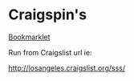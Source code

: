 Craigspin's
===========

<a href='javascript:%28%66%75%6E%63%74%69%6F%6E%28%29%7B%76%61%72%20%70%3D%24%28%22%62%6F%64%79%22%29%2E%68%74%6D%6C%28%29%2C%64%3D%24%28%22%3C%66%6F%72%6D%2F%3E%22%2C%7B%69%64%3A%22%71%46%6F%72%6D%22%7D%29%2C%61%3D%24%28%22%3C%69%6E%70%75%74%2F%3E%22%2C%7B%69%64%3A%22%71%22%7D%29%2E%63%73%73%28%7B%63%73%73%46%6C%6F%61%74%3A%22%6C%65%66%74%22%2C%77%69%64%74%68%3A%31%38%33%2C%62%6F%72%64%65%72%3A%22%31%70%78%20%73%6F%6C%69%64%22%2C%6C%69%6E%65%48%65%69%67%68%74%3A%31%2E%33%2C%62%6F%78%53%68%61%64%6F%77%3A%22%30%20%31%70%78%20%23%66%66%66%2C%20%69%6E%73%65%74%20%30%20%31%70%78%20%72%67%62%61%28%33%34%2C%32%35%2C%32%35%2C%30%2E%30%35%29%22%2C%22%2D%6D%6F%7A%2D%62%6F%78%2D%73%68%61%64%6F%77%22%3A%22%30%20%31%70%78%20%23%66%66%66%2C%20%69%6E%73%65%74%20%30%20%31%70%78%20%72%67%62%61%28%33%34%2C%32%35%2C%32%35%2C%30%2E%30%35%29%22%2C%22%2D%77%65%62%6B%69%74%2D%62%6F%78%2D%73%68%61%64%6F%77%22%3A%22%30%20%31%70%78%20%23%66%66%66%2C%20%69%6E%73%65%74%20%30%20%31%70%78%20%72%67%62%61%28%33%34%2C%32%35%2C%32%35%2C%30%2E%30%35%29%22%2C%66%6F%6E%74%53%69%7A%65%3A%31%33%2C%62%6F%72%64%65%72%43%6F%6C%6F%72%3A%22%23%43%32%43%30%43%30%20%23%43%43%43%41%43%41%20%23%44%31%43%46%43%46%22%2C%70%61%64%64%69%6E%67%3A%35%2C%62%61%63%6B%67%72%6F%75%6E%64%43%6F%6C%6F%72%3A%22%23%46%41%46%37%46%37%22%7D%29%2C%62%3D%24%28%22%3C%61%2F%3E%22%2C%7B%69%64%3A%22%71%42%74%6E%22%2C%68%72%65%66%3A%22%23%22%7D%29%2E%63%73%73%28%7B%63%73%73%46%6C%6F%61%74%3A%22%6C%65%66%74%22%2C%6D%61%72%67%69%6E%4C%65%66%74%3A%2D%31%2C%70%61%64%64%69%6E%67%3A%22%37%70%78%20%37%70%78%20%32%70%78%22%2C%0A%6D%69%6E%48%65%69%67%68%74%3A%31%37%2C%62%6F%72%64%65%72%3A%22%31%70%78%20%73%6F%6C%69%64%22%2C%62%6F%78%53%68%61%64%6F%77%3A%22%30%20%31%70%78%20%72%67%62%61%28%32%35%35%2C%32%35%35%2C%32%35%35%2C%30%2E%39%29%2C%20%69%6E%73%65%74%20%30%20%30%20%32%70%78%20%72%67%62%61%28%32%35%35%2C%32%35%35%2C%32%35%35%2C%30%2E%37%35%29%22%2C%22%2D%6D%6F%7A%2D%62%6F%78%2D%73%68%61%64%6F%77%22%3A%22%30%20%31%70%78%20%72%67%62%61%28%32%35%35%2C%32%35%35%2C%32%35%35%2C%30%2E%39%29%2C%20%69%6E%73%65%74%20%30%20%30%20%32%70%78%20%72%67%62%61%28%32%35%35%2C%32%35%35%2C%32%35%35%2C%30%2E%37%35%29%22%2C%22%2D%77%65%62%6B%69%74%2D%62%6F%78%2D%73%68%61%64%6F%77%22%3A%22%30%20%31%70%78%20%72%67%62%61%28%32%35%35%2C%32%35%35%2C%32%35%35%2C%30%2E%39%29%2C%20%69%6E%73%65%74%20%30%20%30%20%32%70%78%20%72%67%62%61%28%32%35%35%2C%32%35%35%2C%32%35%35%2C%30%2E%37%35%29%22%2C%62%6F%72%64%65%72%43%6F%6C%6F%72%3A%22%23%43%32%43%30%43%30%20%23%43%43%43%41%43%41%20%23%44%31%43%46%43%46%22%7D%29%2E%61%70%70%65%6E%64%28%24%28%22%3C%69%6D%67%2F%3E%22%2C%7B%73%72%63%3A%22%68%74%74%70%3A%2F%2F%70%61%73%73%65%74%73%2D%63%64%6E%2E%70%69%6E%74%65%72%65%73%74%2E%63%6F%6D%2F%69%6D%61%67%65%73%2F%73%65%61%72%63%68%2E%67%69%66%22%7D%29%29%2C%61%3D%24%28%22%3C%64%69%76%2F%3E%22%2C%7B%69%64%3A%22%71%57%72%22%7D%29%2E%63%73%73%28%7B%63%73%73%46%6C%6F%61%74%3A%22%6C%65%66%74%22%2C%6D%61%72%67%69%6E%3A%22%38%70%78%20%30%20%30%22%2C%70%61%64%64%69%6E%67%4C%65%66%74%3A%31%35%7D%29%2E%61%70%70%65%6E%64%28%64%2E%61%70%70%65%6E%64%28%61%29%2E%61%70%70%65%6E%64%28%62%29%29%2C%0A%71%3D%24%28%22%3C%64%69%76%2F%3E%22%2C%7B%69%64%3A%22%6C%6F%67%6F%22%7D%29%2E%63%73%73%28%7B%70%6F%73%69%74%69%6F%6E%3A%22%61%62%73%6F%6C%75%74%65%22%2C%6D%61%72%67%69%6E%4C%65%66%74%3A%2D%35%30%2C%6C%65%66%74%3A%22%35%30%25%22%2C%74%6F%70%3A%37%7D%29%2E%61%70%70%65%6E%64%28%24%28%22%3C%73%70%61%6E%2F%3E%22%29%2E%63%73%73%28%7B%63%6F%6C%6F%72%3A%22%23%30%30%45%22%2C%66%6F%6E%74%46%61%6D%69%6C%79%3A%22%73%65%72%69%66%22%2C%66%6F%6E%74%53%69%7A%65%3A%33%31%7D%29%2E%68%74%6D%6C%28%22%63%72%61%69%67%73%22%29%29%2E%61%70%70%65%6E%64%28%24%28%22%3C%69%6D%67%2F%3E%22%2C%7B%73%72%63%3A%22%68%74%74%70%3A%2F%2F%70%61%73%73%65%74%73%2D%63%64%6E%2E%70%69%6E%74%65%72%65%73%74%2E%63%6F%6D%2F%69%6D%61%67%65%73%2F%4C%6F%67%6F%52%65%64%2E%70%6E%67%22%7D%29%29%2C%61%3D%24%28%22%3C%64%69%76%2F%3E%22%2C%7B%69%64%3A%22%6E%61%76%22%7D%29%2E%63%73%73%28%7B%70%6F%73%69%74%69%6F%6E%3A%22%66%69%78%65%64%22%2C%68%65%69%67%68%74%3A%34%34%2C%74%6F%70%3A%30%2C%6C%65%66%74%3A%30%2C%77%69%64%74%68%3A%22%31%30%30%25%22%2C%62%61%63%6B%67%72%6F%75%6E%64%43%6F%6C%6F%72%3A%22%23%46%41%46%37%46%37%22%2C%62%6F%78%53%68%61%64%6F%77%3A%22%69%6E%73%65%74%20%30%20%31%70%78%20%23%66%66%66%2C%20%30%20%31%70%78%20%33%70%78%20%72%67%62%61%28%33%34%2C%32%35%2C%32%35%2C%30%2E%34%29%22%2C%7A%49%6E%64%65%78%3A%31%30%33%2C%22%2D%77%65%62%6B%69%74%2D%62%6F%78%2D%73%68%61%64%6F%77%22%3A%22%69%6E%73%65%74%20%30%20%31%70%78%20%23%66%66%66%2C%20%30%20%31%70%78%20%33%70%78%20%72%67%62%61%28%33%34%2C%32%35%2C%32%35%2C%30%2E%34%29%22%2C%0A%22%2D%6D%6F%7A%2D%62%6F%78%2D%73%68%61%64%6F%77%22%3A%22%69%6E%73%65%74%20%30%20%31%70%78%20%23%66%66%66%2C%20%30%20%31%70%78%20%32%70%78%20%72%67%62%61%28%33%34%2C%32%35%2C%32%35%2C%30%2E%34%29%22%7D%29%2E%61%70%70%65%6E%64%28%61%29%2E%61%70%70%65%6E%64%28%71%29%3B%24%28%22%62%6F%64%79%22%29%2E%63%73%73%28%7B%6D%61%72%67%69%6E%3A%30%2C%70%61%64%64%69%6E%67%3A%30%2C%66%6F%6E%74%46%61%6D%69%6C%79%3A%22%27%68%65%6C%76%65%74%69%63%61%20%6E%65%75%65%27%2C%20%61%72%69%61%6C%2C%20%73%61%6E%73%2D%73%65%72%69%66%22%2C%66%6F%6E%74%53%69%7A%65%3A%22%31%31%70%78%22%7D%29%2E%68%74%6D%6C%28%24%28%22%3C%64%69%76%2F%3E%22%2C%7B%69%64%3A%22%77%72%22%2C%73%74%79%6C%65%3A%22%70%61%64%64%69%6E%67%3A%36%30%70%78%20%30%20%30%3B%20%62%61%63%6B%67%72%6F%75%6E%64%2D%63%6F%6C%6F%72%3A%23%65%65%65%3B%20%77%69%64%74%68%3A%31%30%30%25%3B%22%7D%29%29%2E%61%70%70%65%6E%64%28%24%28%22%3C%64%69%76%2F%3E%22%2C%7B%69%64%3A%22%70%61%72%73%65%72%22%7D%29%2E%63%73%73%28%7B%64%69%73%70%6C%61%79%3A%22%6E%6F%6E%65%22%7D%29%29%2E%61%70%70%65%6E%64%28%61%29%3B%24%28%22%23%71%22%29%2E%66%6F%63%75%73%28%66%75%6E%63%74%69%6F%6E%28%29%7B%24%28%74%68%69%73%29%2E%63%73%73%28%7B%62%61%63%6B%67%72%6F%75%6E%64%43%6F%6C%6F%72%3A%22%23%66%66%66%22%7D%29%7D%29%2E%62%6C%75%72%28%66%75%6E%63%74%69%6F%6E%28%29%7B%24%28%74%68%69%73%29%2E%63%73%73%28%7B%62%61%63%6B%67%72%6F%75%6E%64%43%6F%6C%6F%72%3A%22%23%46%41%46%37%46%37%22%7D%29%7D%29%3B%61%3D%66%75%6E%63%74%69%6F%6E%28%29%7B%74%72%79%7B%66%6F%72%28%76%61%72%20%6A%3D%24%28%22%23%71%22%29%2E%76%61%6C%28%29%2C%0A%61%3D%30%3B%61%3C%67%3B%61%2B%2B%29%66%5B%61%5D%2E%68%74%6D%6C%28%22%22%29%3B%6B%3D%30%3B%6C%3D%6A%3B%6D%28%6A%2C%30%29%3B%72%65%74%75%72%6E%21%31%7D%63%61%74%63%68%28%63%29%7B%72%65%74%75%72%6E%20%63%6F%6E%73%6F%6C%65%2E%6C%6F%67%28%63%29%2C%21%31%7D%7D%3B%64%2E%73%75%62%6D%69%74%28%61%29%3B%62%2E%63%6C%69%63%6B%28%61%29%3B%66%6F%72%28%76%61%72%20%67%3D%4D%61%74%68%2E%66%6C%6F%6F%72%28%24%28%77%69%6E%64%6F%77%29%2E%77%69%64%74%68%28%29%2F%32%32%32%29%2C%64%3D%28%24%28%77%69%6E%64%6F%77%29%2E%77%69%64%74%68%28%29%2D%32%33%37%2A%67%29%2F%32%2C%66%3D%5B%5D%2C%62%3D%30%3B%62%3C%67%3B%62%2B%2B%29%61%3D%24%28%22%3C%64%69%76%2F%3E%22%29%2E%63%73%73%28%7B%77%69%64%74%68%3A%32%32%32%2C%63%73%73%46%6C%6F%61%74%3A%22%6C%65%66%74%22%2C%6D%61%72%67%69%6E%4C%65%66%74%3A%31%35%7D%29%2C%30%3D%3D%62%26%26%61%2E%63%73%73%28%7B%6D%61%72%67%69%6E%4C%65%66%74%3A%64%7D%29%2C%66%2E%70%75%73%68%28%61%29%2C%24%28%22%23%77%72%22%29%2E%61%70%70%65%6E%64%28%61%29%3B%24%28%22%23%77%72%22%29%2E%61%70%70%65%6E%64%28%24%28%22%3C%64%69%76%2F%3E%22%29%2E%63%73%73%28%7B%63%6C%65%61%72%3A%22%62%6F%74%68%22%2C%63%73%73%46%6C%6F%61%74%3A%22%6E%6F%6E%65%22%7D%29%29%3B%76%61%72%20%65%3D%77%69%6E%64%6F%77%2E%6C%6F%63%61%74%69%6F%6E%2E%68%72%65%66%2C%6B%3D%30%2C%68%3D%2F%71%75%65%72%79%3D%28%2E%2A%3F%29%28%26%7C%24%29%2F%2C%6C%3D%28%77%69%6E%64%6F%77%2E%6C%6F%63%61%74%69%6F%6E%2E%73%65%61%72%63%68%2E%6D%61%74%63%68%28%68%29%7C%7C%5B%5D%29%5B%31%5D%2C%6D%3D%66%75%6E%63%74%69%6F%6E%28%61%2C%62%29%7B%63%6F%6E%73%6F%6C%65%2E%6C%6F%67%28%22%6C%6F%61%64%50%61%67%65%3A%20%22%2B%0A%61%29%3B%76%61%72%20%63%3D%65%2E%6D%61%74%63%68%28%68%29%3F%65%2E%72%65%70%6C%61%63%65%28%68%2C%22%71%75%65%72%79%3D%22%2B%61%2B%22%26%22%29%3A%65%2E%6D%61%74%63%68%28%2F%5C%3F%2F%29%3F%65%2B%22%26%71%75%65%72%79%3D%22%2B%61%3A%65%2B%22%3F%71%75%65%72%79%3D%22%2B%61%3B%24%2E%67%65%74%28%63%2B%22%26%73%3D%22%2B%31%30%30%2A%62%2C%66%75%6E%63%74%69%6F%6E%28%61%29%7B%6E%28%61%29%7C%7C%28%6F%3D%21%30%29%3B%69%3D%21%31%7D%29%7D%2C%6F%3D%21%31%2C%69%3D%21%31%3B%24%28%77%69%6E%64%6F%77%29%2E%73%63%72%6F%6C%6C%28%66%75%6E%63%74%69%6F%6E%28%29%7B%21%69%26%26%28%21%6F%26%26%24%28%77%69%6E%64%6F%77%29%2E%73%63%72%6F%6C%6C%54%6F%70%28%29%2B%24%28%77%69%6E%64%6F%77%29%2E%68%65%69%67%68%74%28%29%3E%24%28%22%23%77%72%22%29%2E%68%65%69%67%68%74%28%29%2D%24%28%77%69%6E%64%6F%77%29%2E%68%65%69%67%68%74%28%29%29%26%26%28%69%3D%21%30%2C%6D%28%6C%2C%2B%2B%6B%29%29%7D%29%3B%76%61%72%20%6E%3D%66%75%6E%63%74%69%6F%6E%28%61%29%7B%63%6F%6E%73%6F%6C%65%2E%6C%6F%67%28%22%70%61%72%73%69%6E%67%21%22%29%3B%76%61%72%20%62%3D%5B%5D%3B%24%28%22%23%70%61%72%73%65%72%22%29%2E%68%74%6D%6C%28%61%29%2E%66%69%6E%64%28%22%73%70%61%6E%2E%69%22%29%2E%61%64%64%28%22%73%70%61%6E%2E%69%68%22%29%2E%65%61%63%68%28%66%75%6E%63%74%69%6F%6E%28%29%7B%69%66%28%69%64%3D%74%68%69%73%2E%69%64%2E%6D%61%74%63%68%28%2F%69%6D%61%67%65%73%3A%28%2E%2A%3F%29%24%2F%29%29%7B%76%61%72%20%61%3D%24%28%74%68%69%73%29%2E%70%61%72%65%6E%74%73%28%22%70%22%29%2E%66%69%6E%64%28%22%61%22%29%3B%62%2E%70%75%73%68%28%7B%73%72%63%3A%22%68%74%74%70%3A%2F%2F%69%6D%61%67%65%73%2E%63%72%61%69%67%73%6C%69%73%74%2E%6F%72%67%2F%22%2B%0A%69%64%5B%31%5D%2C%68%72%65%66%3A%61%5B%30%5D%2E%68%72%65%66%2C%74%69%74%6C%65%3A%61%5B%30%5D%2E%69%6E%6E%65%72%48%54%4D%4C%2C%73%65%63%74%69%6F%6E%3A%61%5B%31%5D%2E%69%6E%6E%65%72%48%54%4D%4C%2C%73%65%63%74%69%6F%6E%48%72%65%66%3A%61%5B%31%5D%2E%68%72%65%66%2C%70%72%69%63%65%3A%28%24%28%74%68%69%73%29%2E%70%61%72%65%6E%74%73%28%22%70%22%29%2E%68%74%6D%6C%28%29%2E%6D%61%74%63%68%28%2F%28%5C%24%2E%2A%3F%29%3C%2F%29%7C%7C%5B%5D%29%5B%31%5D%7D%29%7D%7D%29%3B%66%6F%72%28%61%3D%30%3B%61%3C%62%2E%6C%65%6E%67%74%68%3B%61%2B%2B%29%7B%66%6F%72%28%76%61%72%20%63%3D%62%5B%61%5D%2C%63%3D%24%28%22%3C%64%69%76%2F%3E%22%2C%7B%73%74%79%6C%65%3A%22%70%61%64%64%69%6E%67%3A%31%35%70%78%20%31%35%70%78%20%30%3B%20%6D%61%72%67%69%6E%3A%20%30%20%30%20%31%35%70%78%3B%20%62%61%63%6B%67%72%6F%75%6E%64%2D%63%6F%6C%6F%72%3A%23%66%66%66%3B%20%2D%6D%6F%7A%2D%62%6F%78%2D%73%68%61%64%6F%77%3A%20%30%20%31%70%78%20%32%70%78%20%72%67%62%61%28%33%34%2C%32%35%2C%32%35%2C%30%2E%34%29%3B%20%2D%77%65%62%6B%69%74%2D%62%6F%78%2D%73%68%61%64%6F%77%3A%20%30%20%31%70%78%20%33%70%78%20%72%67%62%61%28%33%34%2C%32%35%2C%32%35%2C%30%2E%34%29%3B%20%62%6F%78%2D%73%68%61%64%6F%77%3A%20%30%20%31%70%78%20%33%70%78%20%72%67%62%61%28%33%34%2C%32%35%2C%32%35%2C%30%2E%34%29%3B%22%7D%29%2E%61%70%70%65%6E%64%28%24%28%22%3C%61%2F%3E%22%2C%7B%68%72%65%66%3A%63%2E%68%72%65%66%2C%74%61%72%67%65%74%3A%22%5F%62%6C%61%6E%6B%22%7D%29%2E%61%70%70%65%6E%64%28%24%28%22%3C%69%6D%67%2F%3E%22%2C%7B%73%72%63%3A%63%2E%73%72%63%2C%73%74%79%6C%65%3A%22%77%69%64%74%68%3A%31%39%32%70%78%22%7D%29%29%29%2E%61%70%70%65%6E%64%28%24%28%22%3C%64%69%76%2F%3E%22%29%2E%63%73%73%28%7B%6D%61%72%67%69%6E%3A%22%31%30%70%78%20%30%22%7D%29%2E%68%74%6D%6C%28%24%28%22%3C%61%2F%3E%22%2C%0A%7B%68%72%65%66%3A%63%2E%68%72%65%66%2C%74%61%72%67%65%74%3A%22%5F%62%6C%61%6E%6B%22%7D%29%2E%63%73%73%28%7B%63%6F%6C%6F%72%3A%22%23%30%30%30%22%2C%74%65%78%74%44%65%63%6F%72%61%74%69%6F%6E%3A%22%6E%6F%6E%65%22%7D%29%2E%68%74%6D%6C%28%22%3C%62%3E%22%2B%28%63%2E%70%72%69%63%65%7C%7C%22%22%29%2B%22%3C%2F%62%3E%20%22%2B%63%2E%74%69%74%6C%65%2E%73%75%62%73%74%72%28%30%2C%32%30%29%29%29%29%2E%61%70%70%65%6E%64%28%24%28%22%3C%64%69%76%2F%3E%22%29%2E%63%73%73%28%7B%70%61%64%64%69%6E%67%3A%31%30%2C%6D%61%72%67%69%6E%3A%22%30%20%2D%31%35%70%78%22%2C%62%61%63%6B%67%72%6F%75%6E%64%43%6F%6C%6F%72%3A%22%23%65%65%65%22%7D%29%2E%68%74%6D%6C%28%24%28%22%3C%61%2F%3E%22%2C%7B%68%72%65%66%3A%63%2E%73%65%63%74%69%6F%6E%48%72%65%66%2C%74%61%72%67%65%74%3A%22%5F%62%6C%61%6E%6B%22%7D%29%2E%63%73%73%28%7B%63%6F%6C%6F%72%3A%22%23%36%36%36%22%2C%74%65%78%74%44%65%63%6F%72%61%74%69%6F%6E%3A%22%6E%6F%6E%65%22%7D%29%2E%68%74%6D%6C%28%63%2E%73%65%63%74%69%6F%6E%29%29%29%2C%65%3D%66%5B%30%5D%2C%64%3D%30%3B%64%3C%67%3B%64%2B%2B%29%66%5B%64%5D%2E%68%65%69%67%68%74%28%29%3C%65%2E%68%65%69%67%68%74%28%29%26%26%28%65%3D%66%5B%64%5D%29%3B%65%2E%61%70%70%65%6E%64%28%63%29%7D%72%65%74%75%72%6E%20%30%3C%62%2E%6C%65%6E%67%74%68%7D%3B%6E%28%70%29%7D%29%28%29%3B%0A'>
Bookmarklet
</a>

Run from Craigslist url ie: 

http://losangeles.craigslist.org/sss/

